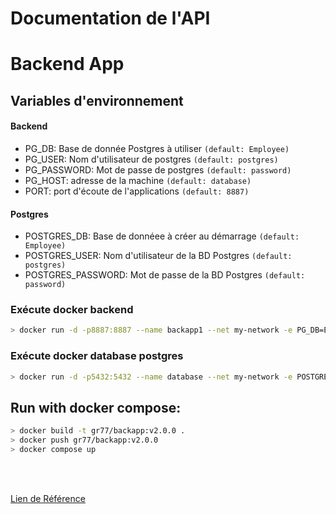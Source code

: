 # Documentation de l'API

# Backend App
## Variables d'environnement

#### Backend

- PG_DB: Base de donnée Postgres à utiliser `(default: Employee)`
- PG_USER: Nom d'utilisateur de postgres `(default: postgres)`
- PG_PASSWORD: Mot de passe de postgres `(default: password)`
- PG_HOST: adresse de la machine  `(default: database)`
- PORT: port d'écoute de l'applications `(default: 8887)`

#### Postgres

- POSTGRES_DB: Base de donnéee à créer au démarrage `(default: Employee)`
- POSTGRES_USER: Nom d'utilisateur de la BD Postgres `(default: postgres)`
- POSTGRES_PASSWORD: Mot de passe de la BD Postgres `(default: password)`


### Exécute docker backend

```bash	
> docker run -d -p8887:8887 --name backapp1 --net my-network -e PG_DB=Employee -e PG_USER=postgres -e PG_PASSWORD=password -e PG_HOST=database gr77/backapp:v1.0.0
```

### Exécute docker database postgres

```bash	
> docker run -d -p5432:5432 --name database --net my-network -e POSTGRES_DB=Employee -e POSTGRES_USER=postgres -e POSTGRES_PASSWORD=password -v db-data:/var/lib/postgresql/data postgres
```

## Run with docker compose:

```bash	
> docker build -t gr77/backapp:v2.0.0 .
> docker push gr77/backapp:v2.0.0
> docker compose up
```

<br>
<br>

[Lien de Référence](https://dev.to/francescoxx/build-a-crud-rest-api-in-javascript-using-nodejs-express-postgres-docker-jkb)